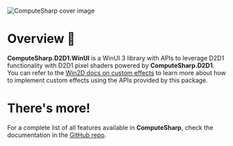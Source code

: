 ![ComputeSharp cover image](https://user-images.githubusercontent.com/10199417/108635546-3512ea00-7480-11eb-8172-99bc59f4eb6f.png)

# Overview 📖

**ComputeSharp.D2D1.WinUI** is a WinUI 3 library with APIs to leverage D2D1 functionality with D2D1 pixel shaders powered by **ComputeSharp.D2D1**. You can refer to the [Win2D docs on custom effects](https://learn.microsoft.com/en-us/windows/apps/develop/win2d/custom-effects) to learn more about how to implement custom effects using the APIs provided by this package.

# There's more!

For a complete list of all features available in **ComputeSharp**, check the documentation in the [GitHub repo](https://github.com/Sergio0694/ComputeSharp).